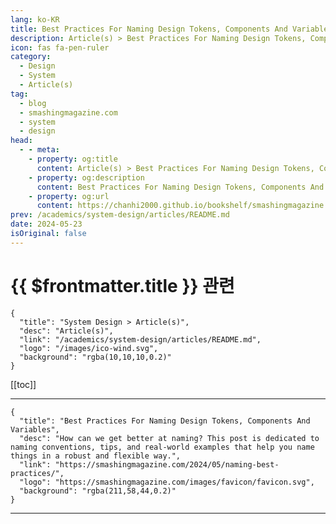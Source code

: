 ```yaml
---
lang: ko-KR
title: Best Practices For Naming Design Tokens, Components And Variables
description: Article(s) > Best Practices For Naming Design Tokens, Components And Variables
icon: fas fa-pen-ruler
category: 
  - Design
  - System
  - Article(s)
tag: 
  - blog
  - smashingmagazine.com
  - system
  - design
head:
  - - meta:
    - property: og:title
      content: Article(s) > Best Practices For Naming Design Tokens, Components And Variables
    - property: og:description
      content: Best Practices For Naming Design Tokens, Components And Variables
    - property: og:url
      content: https://chanhi2000.github.io/bookshelf/smashingmagazine.com/naming-best-practices.html
prev: /academics/system-design/articles/README.md
date: 2024-05-23
isOriginal: false
---
```


# {{ $frontmatter.title }} 관련

```component VPCard
{
  "title": "System Design > Article(s)",
  "desc": "Article(s)",
  "link": "/academics/system-design/articles/README.md",
  "logo": "/images/ico-wind.svg",
  "background": "rgba(10,10,10,0.2)"
}
```

[[toc]]

---

```component VPCard
{
  "title": "Best Practices For Naming Design Tokens, Components And Variables",
  "desc": "How can we get better at naming? This post is dedicated to naming conventions, tips, and real-world examples that help you name things in a robust and flexible way.",
  "link": "https://smashingmagazine.com/2024/05/naming-best-practices/",
  "logo": "https://smashingmagazine.com/images/favicon/favicon.svg",
  "background": "rgba(211,58,44,0.2)"
}
```

<!-- TODO: 작성 -->

---

<TagLinks />